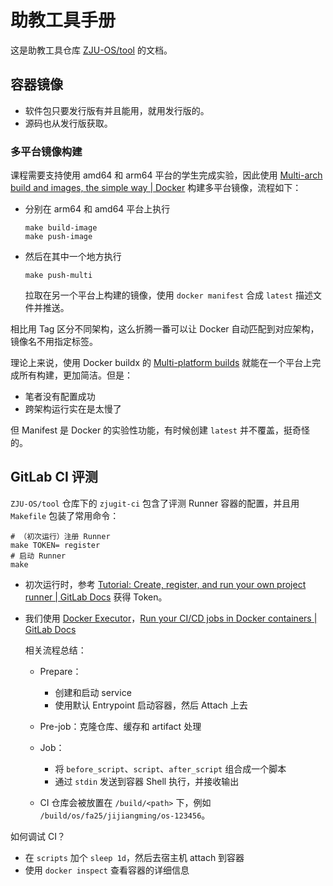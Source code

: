 # 助教工具手册

这是助教工具仓库 [ZJU-OS/tool](https://github.com/ZJU-OS/tool) 的文档。

## 容器镜像

- 软件包只要发行版有并且能用，就用发行版的。
- 源码也从发行版获取。

### 多平台镜像构建

课程需要支持使用 amd64 和 arm64 平台的学生完成实验，因此使用 [Multi-arch build and images, the simple way | Docker](https://www.docker.com/blog/multi-arch-build-and-images-the-simple-way/) 构建多平台镜像，流程如下：

- 分别在 arm64 和 amd64 平台上执行

    ```shell
    make build-image
    make push-image
    ```

- 然后在其中一个地方执行

    ```shell
    make push-multi
    ```

    拉取在另一个平台上构建的镜像，使用 `docker manifest` 合成 `latest` 描述文件并推送。

相比用 Tag 区分不同架构，这么折腾一番可以让 Docker 自动匹配到对应架构，镜像名不用指定标签。

理论上来说，使用 Docker buildx 的 [Multi-platform builds](https://docs.docker.com/build/building/multi-platform/) 就能在一个平台上完成所有构建，更加简洁。但是：

- 笔者没有配置成功
- 跨架构运行实在是太慢了

但 Manifest 是 Docker 的实验性功能，有时候创建 `latest` 并不覆盖，挺奇怪的。

## GitLab CI 评测

`ZJU-OS/tool` 仓库下的 `zjugit-ci` 包含了评测 Runner 容器的配置，并且用 `Makefile` 包装了常用命令：

```shell
# （初次运行）注册 Runner
make TOKEN= register
# 启动 Runner
make
```

- 初次运行时，参考 [Tutorial: Create, register, and run your own project runner | GitLab Docs](https://docs.gitlab.com/tutorials/create_register_first_runner/#create-and-register-a-project-runner) 获得 Token。
- 我们使用 [Docker Executor](https://docs.gitlab.com/runner/executors/docker/)，[Run your CI/CD jobs in Docker containers | GitLab Docs](https://docs.gitlab.com/ci/docker/using_docker_images/)

    相关流程总结：

    - Prepare：
        - 创建和启动 service
        - 使用默认 Entrypoint 启动容器，然后 Attach 上去
    - Pre-job：克隆仓库、缓存和 artifact 处理
    - Job：
        - 将 `before_script`、`script`、`after_script` 组合成一个脚本
        - 通过 `stdin` 发送到容器 Shell 执行，并接收输出

    - CI 仓库会被放置在 `/build/<path>` 下，例如 `/build/os/fa25/jijiangming/os-123456`。

如何调试 CI？

- 在 `scripts` 加个 `sleep 1d`，然后去宿主机 attach 到容器
- 使用 `docker inspect` 查看容器的详细信息
